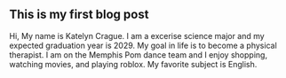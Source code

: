 ## This is my first blog post
Hi, My name is Katelyn Crague. I am a excerise science major and my expected graduation year is 2029.
My goal in life is to become a physical therapist.
I am on the Memphis Pom dance team and I enjoy shopping, watching movies, and playing roblox.
My favorite subject is English.

